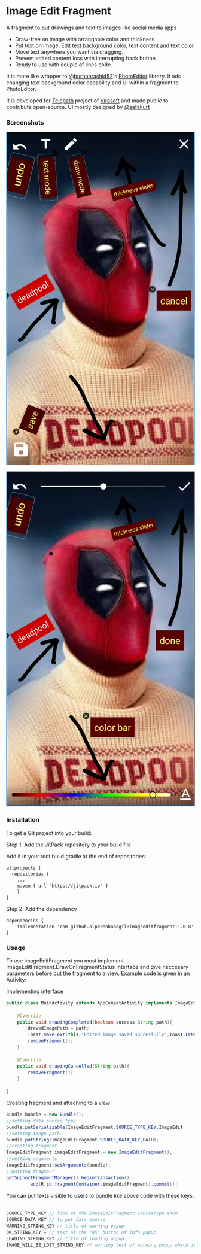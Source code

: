 # Image Edit Fragment
A fragment to put drawings and text to images like social media apps

  - Draw-free on image with arrangable color and thickness 
  - Put text on image. Edit text background color, text content and text color
  - Move text anywhere you want via dragging.
  - Prevent edited content loss with interrupting back button
  - Ready to use with couple of lines code.

It is more like wrapper to [@burhanrashid52]'s [PhotoEditor] library. It ads changing text background color capability and UI within a fragment to PhotoEditor.

It is developed for [Telepath] project of [Virasoft] and made public to contribute open-source. UI mostly designed by [@safakurt]

### Screenshots
![Initial mode](https://github.com/alperenbabagil/imageeditfragment/blob/master/screenshots/tutor1.PNG)

![Drawing mode](https://github.com/alperenbabagil/imageeditfragment/blob/master/screenshots/tutor2.PNG)

### Installation

To get a Git project into your build:

Step 1. Add the JitPack repository to your build file 

Add it in your root build.gradle at the end of repositories:

```
allprojects {
  repositories {
    ...
    maven { url 'https://jitpack.io' }
    }
}
```
Step 2. Add the dependency

```
dependencies {
    implementation 'com.github.alperenbabagil:imageeditfragment:1.0.8'
}
```


### Usage

  To use ImageEditFragment you must implement ImageEditFragment.DrawOnFragmentStatus interface and give neccesary parameters before put the fragment to a view. Example code is given in an Activity:
  
Implementing interface

```java
public class MainActivity extends AppCompatActivity implements ImageEditFragment.DrawOnFragmentStatus{

    @Override
    public void drawingCompleted(boolean success,String path){
        drawedImagePath = path;
        Toast.makeText(this,"Edited image saved succesfully",Toast.LENGTH_SHORT).show();
        removeFragment();
    }

    @Override
    public void drawingCancelled(String path){
        removeFragment();
    }

}
```

Creating fragment and attaching to a view
  
```java
Bundle bundle = new Bundle();
//setting data source type
bundle.putSerializable(ImageEditFragment.SOURCE_TYPE_KEY,ImageEdit
//setting image path
bundle.putString(ImageEditFragment.SOURCE_DATA_KEY,PATH);
//creating fragment
ImageEditFragment imageEditFragment = new ImageEditFragment();
//setting arguments
imageEditFragment.setArguments(bundle);
//putting fragment
getSupportFragmentManager().beginTransaction()
        .add(R.id.fragmentContainer,imageEditFragment).commit();
```

You can put texts visible to users to bundle like above code with these keys:

```java

SOURCE_TYPE_KEY // look at the ImageEditFragment.SourceType enum
SOURCE_DATA_KEY // to put data source
WARNING_STRING_KEY // title of warning popup 
OK_STRING_KEY = // text at the "OK" button of info popup
LOADING_STRING_KEY // title of loading popup
IMAGE_WILL_BE_LOST_STRING_KEY // warning text of warning popup which is appeared when pressed to back button

```






[@burhanrashid52]: <https://github.com/burhanrashid52>
[PhotoEditor]: <https://github.com/burhanrashid52/PhotoEditor>
[Telepath]: <https://www.virasoft.com.tr/en/cozumlerimiz/telepath/>
[Virasoft]: <https://www.virasoft.com.tr/en/>
[@safakurt]: <https://github.com/safakurt>
